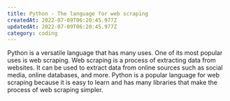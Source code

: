 ```yaml
---
title: Python - The language for web scraping
createdAt: 2022-07-09T06:20:45.977Z
updatedAt: 2022-07-09T06:20:45.977Z
category: coding
---
```


Python is a versatile language that has many uses. One of its most popular uses is web scraping. Web scraping is a process of extracting data from websites. It can be used to extract data from online sources such as social media, online databases, and more. Python is a popular language for web scraping because it is easy to learn and has many libraries that make the process of web scraping simpler.
